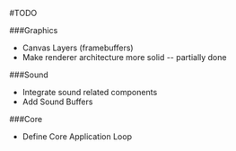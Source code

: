 #TODO

###Graphics

* Canvas Layers (framebuffers)
* Make renderer architecture more solid -- partially done

###Sound

* Integrate sound related components
* Add Sound Buffers

###Core

* Define Core Application Loop
